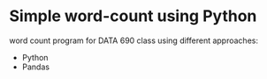 # Simple word-count using Python 
word count program for DATA 690 class using different approaches:
- Python 
- Pandas
